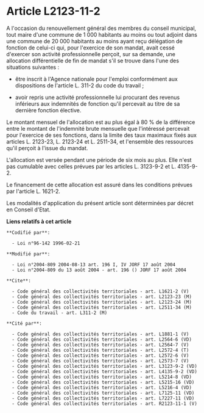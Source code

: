 # Article L2123-11-2

A l'occasion du renouvellement général des membres du conseil municipal, tout maire d'une commune de 1 000 habitants au moins
ou tout adjoint dans une commune de 20 000 habitants au moins ayant reçu délégation de fonction de celui-ci qui, pour
l'exercice de son mandat, avait cessé d'exercer son activité professionnelle perçoit, sur sa demande, une allocation
différentielle de fin de mandat s'il se trouve dans l'une des situations suivantes :

- être inscrit à l'Agence nationale pour l'emploi conformément aux dispositions de l'article L. 311-2 du code du travail ;

- avoir repris une activité professionnelle lui procurant des revenus inférieurs aux indemnités de fonction qu'il percevait
au titre de sa dernière fonction élective.

Le montant mensuel de l'allocation est au plus égal à 80 % de la différence entre le montant de l'indemnité brute mensuelle
que l'intéressé percevait pour l'exercice de ses fonctions, dans la limite des taux maximaux fixés aux articles L. 2123-23,
L. 2123-24 et L. 2511-34, et l'ensemble des ressources qu'il perçoit à l'issue du mandat.

L'allocation est versée pendant une période de six mois au plus. Elle n'est pas cumulable avec celles prévues par les
articles L. 3123-9-2 et L. 4135-9-2.

Le financement de cette allocation est assuré dans les conditions prévues par l'article L. 1621-2.

Les modalités d'application du présent article sont déterminées par décret en Conseil d'Etat.

**Liens relatifs à cet article**

	**Codifié par**:

	  - Loi n°96-142 1996-02-21

	**Modifié par**:

	  - Loi n°2004-809 2004-08-13 art. 196 I, IV JORF 17 août 2004
	  - Loi n°2004-809 du 13 août 2004 - art. 196 () JORF 17 août 2004

	**Cite**:

	  - Code général des collectivités territoriales - art. L1621-2 (V)
	  - Code général des collectivités territoriales - art. L2123-23 (M)
	  - Code général des collectivités territoriales - art. L2123-24 (M)
	  - Code général des collectivités territoriales - art. L2511-34 (M)
	  - Code du travail - art. L311-2 (M)

	**Cité par**:

	  - Code général des collectivités territoriales - art. L1881-1 (V)
	  - Code général des collectivités territoriales - art. L2564-6 (VD)
	  - Code général des collectivités territoriales - art. L2564-7 (V)
	  - Code général des collectivités territoriales - art. L2572-4 (T)
	  - Code général des collectivités territoriales - art. L2572-6 (V)
	  - Code général des collectivités territoriales - art. L2573-7 (V)
	  - Code général des collectivités territoriales - art. L3123-9-2 (VD)
	  - Code général des collectivités territoriales - art. L4135-9-2 (VD)
	  - Code général des collectivités territoriales - art. L5214-8 (VD)
	  - Code général des collectivités territoriales - art. L5215-16 (VD)
	  - Code général des collectivités territoriales - art. L5216-4 (VD)
	  - Code général des collectivités territoriales - art. L7125-11 (VD)
	  - Code général des collectivités territoriales - art. L7227-11 (VD)
	  - Code général des collectivités territoriales - art. R2123-11-1 (V)
